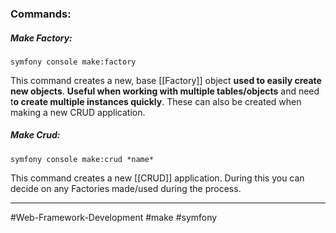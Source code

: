 
### Commands:

##### Make Factory:

	symfony console make:factory

This command creates a new, base [[Factory]] object **used to easily create new objects**. **Useful when working with multiple tables/objects** and need t**o create multiple instances quickly**. These can also be created when making a new CRUD application.

##### Make Crud:

	symfony console make:crud *name*

This command creates a new [[CRUD]] application. During this you can decide on any Factories made/used during the process.



---
#Web-Framework-Development  #make  #symfony
 